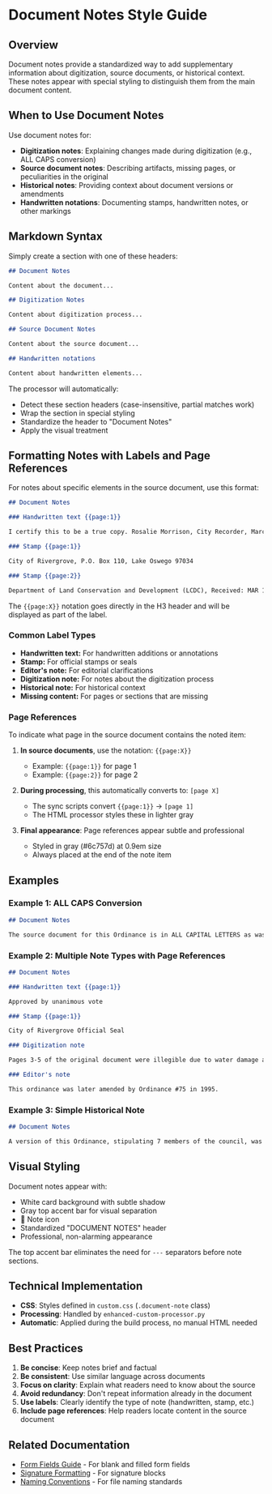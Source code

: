 # Document Notes Style Guide

## Overview

Document notes provide a standardized way to add supplementary information about digitization, source documents, or historical context. These notes appear with special styling to distinguish them from the main document content.

## When to Use Document Notes

Use document notes for:

- **Digitization notes**: Explaining changes made during digitization (e.g., ALL CAPS conversion)
- **Source document notes**: Describing artifacts, missing pages, or peculiarities in the original
- **Historical notes**: Providing context about document versions or amendments
- **Handwritten notations**: Documenting stamps, handwritten notes, or other markings

## Markdown Syntax

Simply create a section with one of these headers:

```markdown
## Document Notes

Content about the document...

## Digitization Notes

Content about digitization process...

## Source Document Notes

Content about the source document...

## Handwritten notations

Content about handwritten elements...
```

The processor will automatically:

- Detect these section headers (case-insensitive, partial matches work)
- Wrap the section in special styling
- Standardize the header to "Document Notes"
- Apply the visual treatment

## Formatting Notes with Labels and Page References

For notes about specific elements in the source document, use this format:

```markdown
## Document Notes

### Handwritten text {{page:1}}

I certify this to be a true copy. Rosalie Morrison, City Recorder, March 9, 1976

### Stamp {{page:1}}

City of Rivergrove, P.O. Box 110, Lake Oswego 97034

### Stamp {{page:2}}

Department of Land Conservation and Development (LCDC), Received: MAR 11 1976, SALEM
```

The `{{page:X}}` notation goes directly in the H3 header and will be displayed as part of the label.

### Common Label Types

- **Handwritten text:** For handwritten additions or annotations
- **Stamp:** For official stamps or seals
- **Editor's note:** For editorial clarifications
- **Digitization note:** For notes about the digitization process
- **Historical note:** For historical context
- **Missing content:** For pages or sections that are missing

### Page References

To indicate what page in the source document contains the noted item:

1. **In source documents**, use the notation: `{{page:X}}`

   - Example: `{{page:1}}` for page 1
   - Example: `{{page:2}}` for page 2

2. **During processing**, this automatically converts to: `[page X]`

   - The sync scripts convert `{{page:1}}` → `[page 1]`
   - The HTML processor styles these in lighter gray

3. **Final appearance**: Page references appear subtle and professional
   - Styled in gray (#6c757d) at 0.9em size
   - Always placed at the end of the note item

## Examples

### Example 1: ALL CAPS Conversion

```markdown
## Document Notes

The source document for this Ordinance is in ALL CAPITAL LETTERS as was sometimes the way it was done years ago. It has been converted to standard titlecase for readability, though the ALL CAPS format remains retained in the source PDF.
```

### Example 2: Multiple Note Types with Page References

```markdown
## Document Notes

### Handwritten text {{page:1}}

Approved by unanimous vote

### Stamp {{page:1}}

City of Rivergrove Official Seal

### Digitization note

Pages 3-5 of the original document were illegible due to water damage and have been reconstructed from backup copies.

### Editor's note

This ordinance was later amended by Ordinance #75 in 1995.
```

### Example 3: Simple Historical Note

```markdown
## Document Notes

A version of this Ordinance, stipulating 7 members of the council, was reviewed (first reading) on April 10, 1978, and then the version above replaced it and was executed.
```

## Visual Styling

Document notes appear with:

- White card background with subtle shadow
- Gray top accent bar for visual separation
- 📝 Note icon
- Standardized "DOCUMENT NOTES" header
- Professional, non-alarming appearance

The top accent bar eliminates the need for `---` separators before note sections.

## Technical Implementation

- **CSS**: Styles defined in `custom.css` (`.document-note` class)
- **Processing**: Handled by `enhanced-custom-processor.py`
- **Automatic**: Applied during the build process, no manual HTML needed

## Best Practices

1. **Be concise**: Keep notes brief and factual
2. **Be consistent**: Use similar language across documents
3. **Focus on clarity**: Explain what readers need to know about the source
4. **Avoid redundancy**: Don't repeat information already in the document
5. **Use labels**: Clearly identify the type of note (handwritten, stamp, etc.)
6. **Include page references**: Help readers locate content in the source document

## Related Documentation

- [Form Fields Guide](form-fields.md) - For blank and filled form fields
- [Signature Formatting](signature-formatting.md) - For signature blocks
- [Naming Conventions](naming-conventions.md) - For file naming standards
